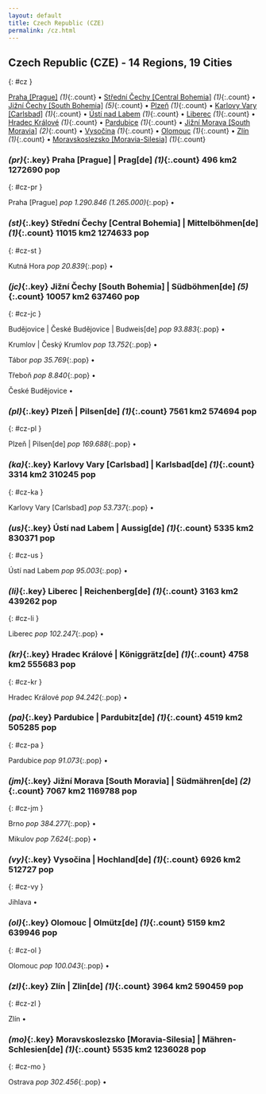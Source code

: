 ```yaml
---
layout: default
title: Czech Republic (CZE)
permalink: /cz.html
---
```



## Czech Republic (CZE) - 14 Regions, 19 Cities
{: #cz }


[Praha [Prague]](#cz-pr) _(1)_{:.count} • [Střední Čechy [Central Bohemia]](#cz-st) _(1)_{:.count} • [Jižní Čechy [South Bohemia]](#cz-jc) _(5)_{:.count} • [Plzeň](#cz-pl) _(1)_{:.count} • [Karlovy Vary [Carlsbad]](#cz-ka) _(1)_{:.count} • [Ústí nad Labem](#cz-us) _(1)_{:.count} • [Liberec](#cz-li) _(1)_{:.count} • [Hradec Králové](#cz-kr) _(1)_{:.count} • [Pardubice](#cz-pa) _(1)_{:.count} • [Jižní Morava [South Moravia]](#cz-jm) _(2)_{:.count} • [Vysočina](#cz-vy) _(1)_{:.count} • [Olomouc](#cz-ol) _(1)_{:.count} • [Zlín](#cz-zl) _(1)_{:.count} • [Moravskoslezsko [Moravia-Silesia]](#cz-mo) _(1)_{:.count}




### _(pr)_{:.key} Praha [Prague] | Prag[de] _(1)_{:.count}    496 km2  1272690 pop
{: #cz-pr }


Praha [Prague]  _pop 1.290.846 (1.265.000)_{:.pop} •


### _(st)_{:.key} Střední Čechy [Central Bohemia] | Mittelböhmen[de] _(1)_{:.count}    11015 km2  1274633 pop
{: #cz-st }


Kutná Hora  _pop 20.839_{:.pop} •


### _(jc)_{:.key} Jižní Čechy [South Bohemia] | Südböhmen[de] _(5)_{:.count}    10057 km2  637460 pop
{: #cz-jc }


Budějovice | České Budějovice | Budweis[de]  _pop 93.883_{:.pop} •

Krumlov | Český Krumlov  _pop 13.752_{:.pop} •

Tábor  _pop 35.769_{:.pop} •

Třeboň  _pop 8.840_{:.pop} •

České Budějovice  •


### _(pl)_{:.key} Plzeň | Pilsen[de] _(1)_{:.count}    7561 km2  574694 pop
{: #cz-pl }


Plzeň | Pilsen[de]  _pop 169.688_{:.pop} •


### _(ka)_{:.key} Karlovy Vary [Carlsbad] | Karlsbad[de] _(1)_{:.count}    3314 km2  310245 pop
{: #cz-ka }


Karlovy Vary [Carlsbad]  _pop 53.737_{:.pop} •


### _(us)_{:.key} Ústí nad Labem | Aussig[de] _(1)_{:.count}    5335 km2  830371 pop
{: #cz-us }


Ústí nad Labem  _pop 95.003_{:.pop} •


### _(li)_{:.key} Liberec | Reichenberg[de] _(1)_{:.count}    3163 km2  439262 pop
{: #cz-li }


Liberec  _pop 102.247_{:.pop} •


### _(kr)_{:.key} Hradec Králové | Königgrätz[de] _(1)_{:.count}    4758 km2  555683 pop
{: #cz-kr }


Hradec Králové  _pop 94.242_{:.pop} •


### _(pa)_{:.key} Pardubice | Pardubitz[de] _(1)_{:.count}    4519 km2  505285 pop
{: #cz-pa }


Pardubice  _pop 91.073_{:.pop} •


### _(jm)_{:.key} Jižní Morava [South Moravia] | Südmähren[de] _(2)_{:.count}    7067 km2  1169788 pop
{: #cz-jm }


Brno  _pop 384.277_{:.pop} •

Mikulov  _pop 7.624_{:.pop} •


### _(vy)_{:.key} Vysočina | Hochland[de] _(1)_{:.count}    6926 km2  512727 pop
{: #cz-vy }


Jihlava  •


### _(ol)_{:.key} Olomouc | Olmütz[de] _(1)_{:.count}    5159 km2  639946 pop
{: #cz-ol }


Olomouc  _pop 100.043_{:.pop} •


### _(zl)_{:.key} Zlín | Zlin[de] _(1)_{:.count}    3964 km2  590459 pop
{: #cz-zl }


Zlín  •


### _(mo)_{:.key} Moravskoslezsko [Moravia-Silesia] | Mähren-Schlesien[de] _(1)_{:.count}    5535 km2  1236028 pop
{: #cz-mo }


Ostrava  _pop 302.456_{:.pop} •

 

